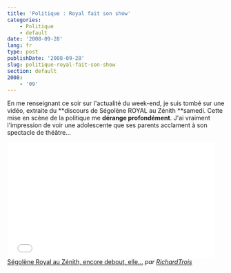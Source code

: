 ```yaml
---
title: 'Politique : Royal fait son show'
categories:
    - Politique
    - default
date: '2008-09-28'
lang: fr
type: post
publishDate: '2008-09-28'
slug: politique-royal-fait-son-show
section: default
2008:
    - '09'
---
```


En me renseignant ce soir sur l'actualité du week-end, je suis tombé sur une vidéo, extraite du **discours de Ségolène ROYAL au Zénith **samedi. Cette mise en scène de la politique me **dérange profondément**. J'ai vraiment l'impression de voir une adolescente que ses parents acclament à son spectacle de théâtre…

<!--more-->

<div class="videoWrapper">
  <iframe frameborder="0" width="480" height="270" src="//www.dailymotion.com/embed/video/x6wbdi" allowfullscreen></iframe><br /><a href="http://www.dailymotion.com/video/x6wbdi_segolene-royal-au-zenith-encore-deb_news" target="_blank">S&eacute;gol&egrave;ne Royal au Z&eacute;nith, encore debout, elle...</a> <em>par <a href="http://www.dailymotion.com/RichardTrois" target="_blank">RichardTrois</a></em>
</div>
